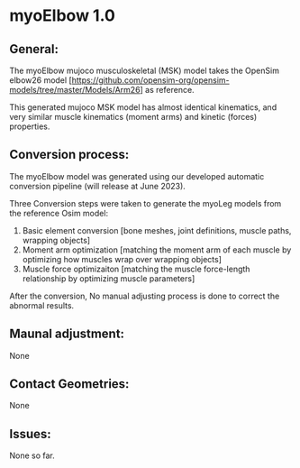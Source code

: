 # myoElbow 1.0

## General:

The myoElbow mujoco musculoskeletal (MSK) model takes the OpenSim elbow26 model [https://github.com/opensim-org/opensim-models/tree/master/Models/Arm26] as reference.

This generated mujoco MSK model has almost identical kinematics, and very similar muscle kinematics (moment arms) and kinetic (forces) properties.


## Conversion process:

The myoElbow model was generated using our developed automatic conversion pipeline (will release at June 2023).

Three Conversion steps were taken to generate the myoLeg models from the reference Osim model:

1. Basic element conversion [bone meshes, joint definitions, muscle paths, wrapping objects]
2. Moment arm optimization [matching the moment arm of each muscle by optimizing how muscles wrap over wrapping objects]
3. Muscle force optimizaiton [matching the muscle force-length relationship by optimizing muscle parameters]

After the conversion, No manual adjusting process is done to correct the abnormal results.

## Maunal adjustment:

None

## Contact Geometries:

None


## Issues:

None so far.
